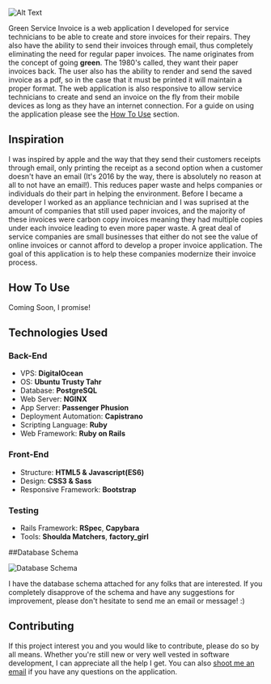![Alt Text](http://i.imgur.com/rGA1Fr3.png)

Green Service Invoice is a web application I developed for service technicians to be able to create and store invoices for their repairs. They also have the ability to send their invoices through email, thus completely eliminating the need for regular paper invoices. The name originates from the concept of going **green**. The 1980's called, they want their paper invoices back. The user also has the ability to render and send the saved invoice as a pdf, so in the case that it must be printed it will maintain a proper format. The web application is also responsive to allow service technicians to create and send an invoice on the fly from their mobile devices as long as they have an internet connection. For a guide on using the application please see the [How To Use](http://github.com/cubadomingo/green_service_invoice#howtouse) section.

## Inspiration

I was inspired by apple and the way that they send their customers receipts through email, only printing the receipt as a second option when a customer doesn't have an email (It's 2016 by the way, there is absolutely no reason at all to not have an email!). This reduces paper waste and helps companies or individuals do their part in helping the environment. Before I became a developer I worked as an appliance technician and I was suprised at the amount of companies that still used paper invoices, and the majority of these invoices were carbon copy invoices meaning they had multiple copies under each invoice leading to even more paper waste. A great deal of service companies are small businesses that either do not see the value of online invoices or cannot afford to develop a proper invoice application. The goal of this application is to help these companies modernize their invoice process.

## How To Use

Coming Soon, I promise!

## Technologies Used

### Back-End

* VPS: **DigitalOcean**
* OS: **Ubuntu Trusty Tahr**
* Database: **PostgreSQL**
* Web Server: **NGINX**
* App Server: **Passenger Phusion**
* Deployment Automation: **Capistrano**
* Scripting Language: **Ruby**
* Web Framework: **Ruby on Rails**

### Front-End

* Structure: **HTML5 & Javascript(ES6)**
* Design: **CSS3 & Sass**
* Responsive Framework: **Bootstrap**

### Testing

* Rails Framework: **RSpec**, **Capybara**
* Tools: **Shoulda Matchers**, **factory_girl**

##Database Schema

![Database Schema](http://i.imgur.com/S216dRd.png)

I have the database schema attached for any folks that are interested. If you completely disapprove of the schema and have any suggestions for improvement, please don't hesitate to send me an email or message! :)


## Contributing

If this project interest you and you would like to contribute, please do so by all means. Whether you're still new or very well vested in software development, I can appreciate all the help I get. You can also [shoot me an email](mailto:me@devinosor.io) if you have any questions on the application.
